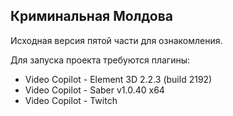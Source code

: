 ## Криминальная Молдова

Исходная версия пятой части для ознакомления.

Для запуска проекта требуются плагины:  
- Video Copilot - Element 3D 2.2.3 (build 2192)
- Video Copilot - Saber v1.0.40 x64
- Video Copilot - Twitch 